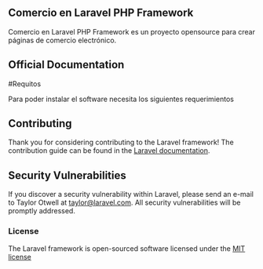 ## Comercio en Laravel PHP Framework

Comercio en Laravel PHP Framework es un proyecto opensource para crear páginas de comercio electrónico. 

## Official Documentation

#Requitos

Para poder instalar el software necesita los siguientes requerimientos

## Contributing

Thank you for considering contributing to the Laravel framework! The contribution guide can be found in the [Laravel documentation](http://laravel.com/docs/contributions).

## Security Vulnerabilities

If you discover a security vulnerability within Laravel, please send an e-mail to Taylor Otwell at taylor@laravel.com. All security vulnerabilities will be promptly addressed.

### License

The Laravel framework is open-sourced software licensed under the [MIT license](http://opensource.org/licenses/MIT)
